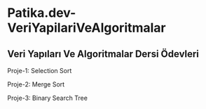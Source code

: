 # Patika.dev-VeriYapilariVeAlgoritmalar

## Veri Yapıları Ve Algoritmalar Dersi Ödevleri
Proje-1: Selection Sort

Proje-2: Merge Sort

Proje-3: Binary Search Tree
